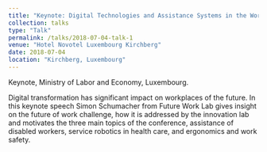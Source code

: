 ```yaml
---
title: "Keynote: Digital Technologies and Assistance Systems in the Workplace of the Future"
collection: talks
type: "Talk"
permalink: /talks/2018-07-04-talk-1
venue: "Hotel Novotel Luxembourg Kirchberg"
date: 2018-07-04
location: "Kirchberg, Luxembourg"
---
```


Keynote, Ministry of Labor and Economy, Luxembourg.

Digital transformation has significant impact on workplaces of the future. In this keynote speech Simon Schumacher from Future Work Lab gives insight on the future of work challenge, how it is addressed by the innovation lab and motivates the three main topics of the conference, assistance of disabled workers, service robotics in health care, and ergonomics and work safety.
